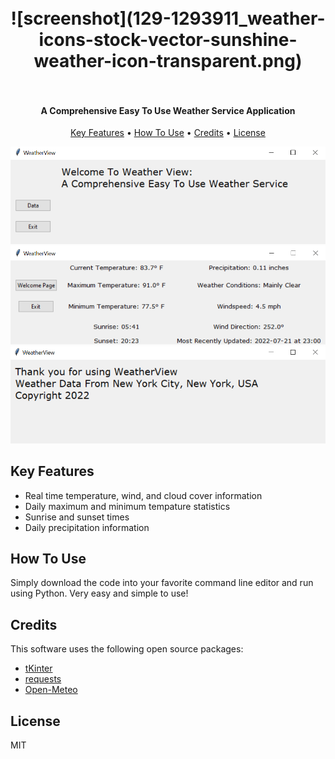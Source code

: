 
<h1 align="center">
  <br>
  ![screenshot](129-1293911_weather-icons-stock-vector-sunshine-weather-icon-transparent.png)
  <br>
  <br>
</h1>

<h4 align="center">A Comprehensive Easy To Use Weather Service Application</h4>



<p align="center">
  <a href="#key-features">Key Features</a> •
  <a href="#how-to-use">How To Use</a> •
  <a href="#credits">Credits</a> •
  <a href="#license">License</a>
</p>

![screenshot](WelcomePage.png)
![screenshot](datapage.png)
![screenshot](ExitPage.png)

## Key Features

* Real time temperature, wind, and cloud cover information
* Daily maximum and minimum tempature statistics
* Sunrise and sunset times
* Daily precipitation information 



## How To Use

Simply download the code into your favorite command line editor and run using Python. Very easy and simple to use!

## Credits

This software uses the following open source packages:

- [tKinter](https://docs.python.org/3/library/tkinter.html)
- [requests](https://pypi.org/project/requests/)
- [Open-Meteo](https://open-meteo.com/en)

## License

MIT
